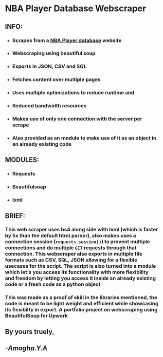 # **NBA Player Database Webscraper**

## **INFO:**
* ### Scrapes from a [NBA Player database](https://www.basketball-reference.com/players) website
* ### Webscraping using beautiful soup
* ### Exports in JSON, CSV and SQL
* ### Fetches content over multiple pages
* ### Uses multiple optimizations to reduce runtime and 
* ### Reduced bandwidth resources
* ### Makes use of only one connection with the server per scrape
* ### Also provided as an module to make use of it as an object in an already existing code

## **MODULES:**

* ### Requests
* ### Beautifulsoap
* ### lxml

## **BRIEF:**

### This web scraper uses bs4 along side with lxml (which is faster by 5x than the default html.parser), also makes uses a connection session (`requests.session()`) to prevent multiple connections and do multiple `GET` requests through that connection. This webscraper also exports in multiple file formats such as CSV, SQL, JSON allowing for a flexible usecases for the script. The script is also turned into a module which let's you access its functionality with more flexibility and freedom by letting you access it inside an already existing code or a fresh code as a python object


### This was made as a proof of skill in the libraries mentioned, the code is meant to be light weight and efficient while showcasing its flexibilty in export. A portfolio project on webscraping using BeautifulSoup for Upwork

## **By yours truely,**
## ***-Amogha.Y.A***